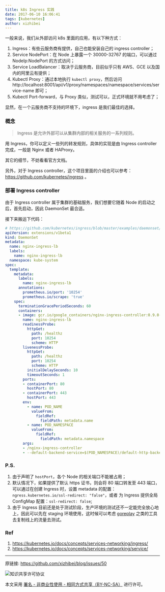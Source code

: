 ```yaml
---
title: k8s Ingress 实践
date: 2017-06-10 16:06:41
tags: [kubernetes]
author: xizhibei
---
```

一般来说，我们从外部访问 k8s 里面的应用，有以下种方式：

1. Ingress：有些云服务商有提供，自己也能安装自己的 ingress controller；
2. Service NodePort：在 Node 上暴露一个 30000-32767 的端口，可以通过 NodeIp:NodePort 的方式访问；
3. Service LoadBalancer：取决于云服务商，目前似乎只有 AWS、GCE 以及国内的阿里云有提供；
4. Kubectl Proxy：通过本地执行 `kubectl proxy`，然后访问 http://localhost:8001/api/v1/proxy/namespaces/namespace/services/service-name 即可；
5. Kubectl Port-forward，与 Proxy 类似，测试可以，正式环境就不用考虑了；

显然，在一个云服务商不支持的环境下，ingress 是我们最佳的选择。

### 概念
> Ingress 是允许外部可以从集群内部的相关服务的一系列规则。

用 Ingress，你可以定义一些列的转发规则，具体的实现是由 Ingress controller 完成，一般是 Nginx 或者 HAProxy。

其它的细节，不妨看看官方文档。

另外，对于 Ingress controller，这个项目里面的介绍也可以参考：https://github.com/kubernetes/ingress 。

### 部署 Ingress controller
由于 Ingress controller 属于集群的基础服务，我们想要它随着 Node 的启动之后，首先启动，因此 DaemonSet 最合适。

接下来搬运下代码：

```yml
# https://github.com/kubernetes/ingress/blob/master/examples/daemonset/nginx/nginx-ingress-daemonset.yaml
apiVersion: extensions/v1beta1
kind: DaemonSet
metadata:
  name: nginx-ingress-lb
  labels:
    name: nginx-ingress-lb
  namespace: kube-system
spec:
  template:
    metadata:
      labels:
        name: nginx-ingress-lb
      annotations:
        prometheus.io/port: '10254'
        prometheus.io/scrape: 'true'
    spec:
      terminationGracePeriodSeconds: 60
      containers:
      - image: gcr.io/google_containers/nginx-ingress-controller:0.9.0-beta.7
        name: nginx-ingress-lb
        readinessProbe:
          httpGet:
            path: /healthz
            port: 10254
            scheme: HTTP
        livenessProbe:
          httpGet:
            path: /healthz
            port: 10254
            scheme: HTTP
          initialDelaySeconds: 10
          timeoutSeconds: 1
        ports:
        - containerPort: 80
          hostPort: 80
        - containerPort: 443
          hostPort: 443
        env:
          - name: POD_NAME
            valueFrom:
              fieldRef:
                fieldPath: metadata.name
          - name: POD_NAMESPACE
            valueFrom:
              fieldRef:
                fieldPath: metadata.namespace
        args:
        - /nginx-ingress-controller
        - --default-backend-service=$(POD_NAMESPACE)/default-http-backend
```

### P.S.
1. 由于声明了 `hostPort`，各个 Node 的相关端口不能被占用；
2. 默认情况下，如果提供了默认 https 证书，则会将 80 端口转发至 443 端口，可以通过在创建 Ingress 时，设置 metadata 的配置：`ngress.kubernetes.io/ssl-redirect: "false"`，或者 为 Ingress 提供全局 ConfigMap 配置：`ssl-redirect: false`;
3. 由于 Ingress 目前还是处于测试阶段，生产环境的测试还不一定能完全放心地上，因此可以先在 staging 环境使用，这时候可以考虑 [goreplay](https://github.com/buger/goreplay) 之类的工具去复制线上的流量去测试。

### Ref
1. https://kubernetes.io/docs/concepts/services-networking/ingress/
2. https://kubernetes.io/docs/concepts/services-networking/service/


***
原链接: https://github.com/xizhibei/blog/issues/50

![知识共享许可协议](https://i.creativecommons.org/l/by-nc-sa/4.0/88x31.png "署名 - 非商业性使用 - 相同方式共享（BY-NC-SA）")

本文采用 [署名 - 非商业性使用 - 相同方式共享（BY-NC-SA）](https://creativecommons.org/licenses/by-nc-sa/4.0/deed.zh) 进行许可。
